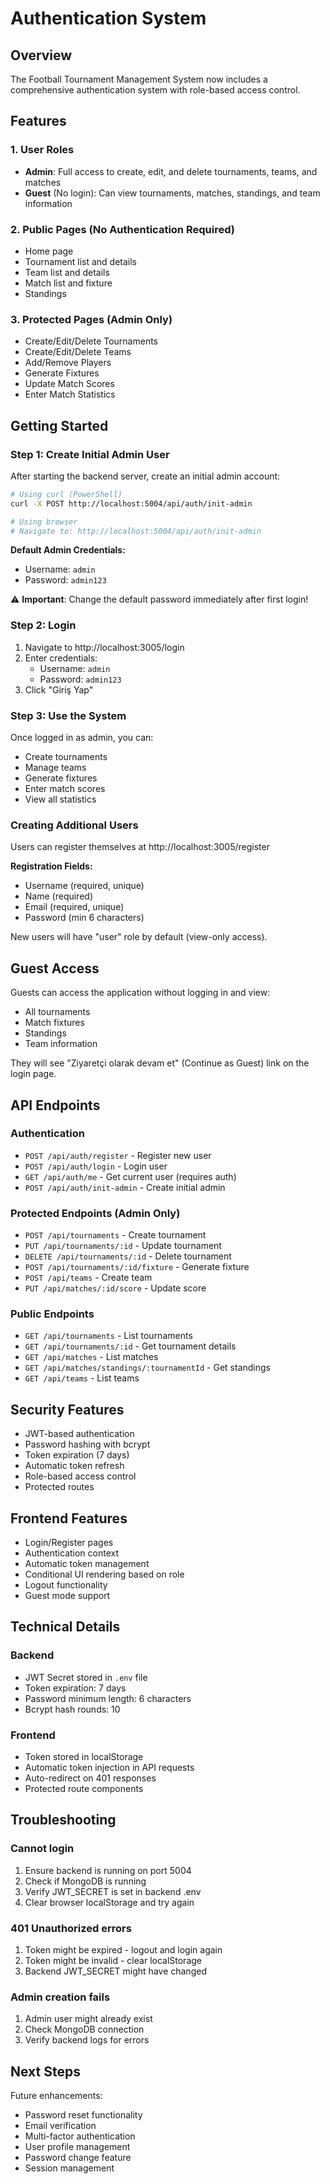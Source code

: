 # Authentication System

## Overview

The Football Tournament Management System now includes a comprehensive authentication system with role-based access control.

## Features

### 1. User Roles
- **Admin**: Full access to create, edit, and delete tournaments, teams, and matches
- **Guest** (No login): Can view tournaments, matches, standings, and team information

### 2. Public Pages (No Authentication Required)
- Home page
- Tournament list and details
- Team list and details
- Match list and fixture
- Standings

### 3. Protected Pages (Admin Only)
- Create/Edit/Delete Tournaments
- Create/Edit/Delete Teams  
- Add/Remove Players
- Generate Fixtures
- Update Match Scores
- Enter Match Statistics

## Getting Started

### Step 1: Create Initial Admin User

After starting the backend server, create an initial admin account:

```bash
# Using curl (PowerShell)
curl -X POST http://localhost:5004/api/auth/init-admin

# Using browser
# Navigate to: http://localhost:5004/api/auth/init-admin
```

**Default Admin Credentials:**
- Username: `admin`
- Password: `admin123`

⚠️ **Important**: Change the default password immediately after first login!

### Step 2: Login

1. Navigate to http://localhost:3005/login
2. Enter credentials:
   - Username: `admin`
   - Password: `admin123`
3. Click "Giriş Yap"

### Step 3: Use the System

Once logged in as admin, you can:
- Create tournaments
- Manage teams
- Generate fixtures
- Enter match scores
- View all statistics

### Creating Additional Users

Users can register themselves at http://localhost:3005/register

**Registration Fields:**
- Username (required, unique)
- Name (required)
- Email (required, unique)
- Password (min 6 characters)

New users will have "user" role by default (view-only access).

## Guest Access

Guests can access the application without logging in and view:
- All tournaments
- Match fixtures
- Standings
- Team information

They will see "Ziyaretçi olarak devam et" (Continue as Guest) link on the login page.

## API Endpoints

### Authentication
- `POST /api/auth/register` - Register new user
- `POST /api/auth/login` - Login user
- `GET /api/auth/me` - Get current user (requires auth)
- `POST /api/auth/init-admin` - Create initial admin

### Protected Endpoints (Admin Only)
- `POST /api/tournaments` - Create tournament
- `PUT /api/tournaments/:id` - Update tournament
- `DELETE /api/tournaments/:id` - Delete tournament
- `POST /api/tournaments/:id/fixture` - Generate fixture
- `POST /api/teams` - Create team
- `PUT /api/matches/:id/score` - Update score

### Public Endpoints
- `GET /api/tournaments` - List tournaments
- `GET /api/tournaments/:id` - Get tournament details
- `GET /api/matches` - List matches
- `GET /api/matches/standings/:tournamentId` - Get standings
- `GET /api/teams` - List teams

## Security Features

- JWT-based authentication
- Password hashing with bcrypt
- Token expiration (7 days)
- Automatic token refresh
- Role-based access control
- Protected routes

## Frontend Features

- Login/Register pages
- Authentication context
- Automatic token management
- Conditional UI rendering based on role
- Logout functionality
- Guest mode support

## Technical Details

### Backend
- JWT Secret stored in `.env` file
- Token expiration: 7 days
- Password minimum length: 6 characters
- Bcrypt hash rounds: 10

### Frontend
- Token stored in localStorage
- Automatic token injection in API requests
- Auto-redirect on 401 responses
- Protected route components

## Troubleshooting

### Cannot login
1. Ensure backend is running on port 5004
2. Check if MongoDB is running
3. Verify JWT_SECRET is set in backend .env
4. Clear browser localStorage and try again

### 401 Unauthorized errors
1. Token might be expired - logout and login again
2. Token might be invalid - clear localStorage
3. Backend JWT_SECRET might have changed

### Admin creation fails
1. Admin user might already exist
2. Check MongoDB connection
3. Verify backend logs for errors

## Next Steps

Future enhancements:
- Password reset functionality
- Email verification
- Multi-factor authentication
- User profile management
- Password change feature
- Session management
